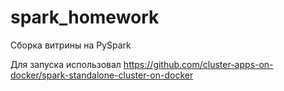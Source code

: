 # spark_homework
Сборка витрины на PySpark

Для запуска использовал  https://github.com/cluster-apps-on-docker/spark-standalone-cluster-on-docker
